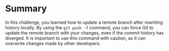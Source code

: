 # Summary

In this challenge, you learned how to update a remote branch after rewriting history locally. By using the `git push -f` command, you can force Git to update the remote branch with your changes, even if the commit history has diverged. It is important to use this command with caution, as it can overwrite changes made by other developers.


